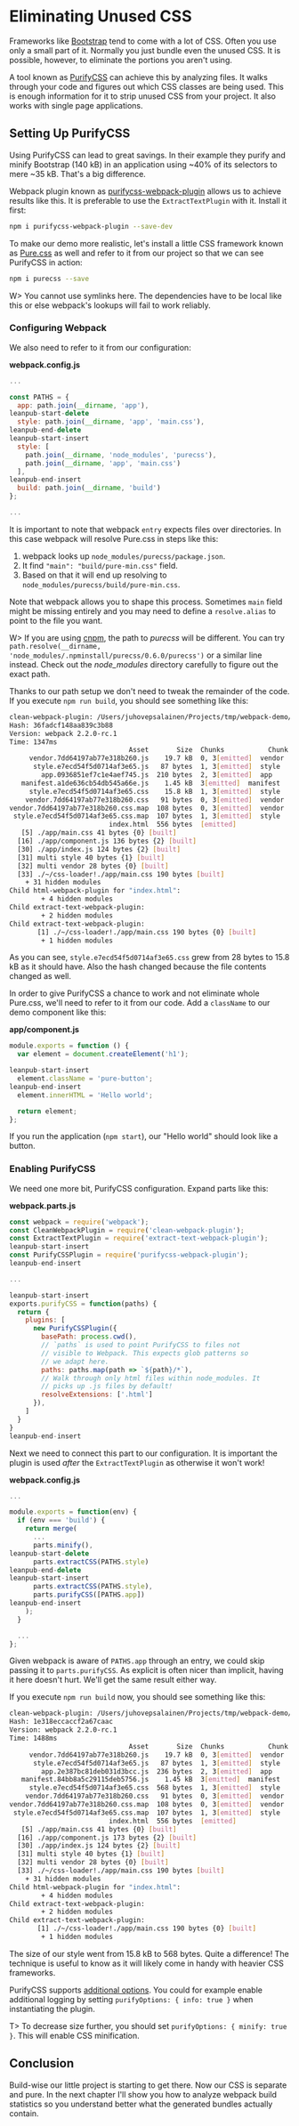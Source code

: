 # Eliminating Unused CSS

Frameworks like [Bootstrap](https://getbootstrap.com/) tend to come with a lot of CSS. Often you use only a small part of it. Normally you just bundle even the unused CSS. It is possible, however, to eliminate the portions you aren't using.

A tool known as [PurifyCSS](https://github.com/purifycss/purifycss) can achieve this by analyzing files. It walks through your code and figures out which CSS classes are being used. This is enough information for it to strip unused CSS from your project. It also works with single page applications.

## Setting Up PurifyCSS

Using PurifyCSS can lead to great savings. In their example they purify and minify Bootstrap (140 kB) in an application using ~40% of its selectors to mere ~35 kB. That's a big difference.

Webpack plugin known as [purifycss-webpack-plugin](https://www.npmjs.com/package/purifycss-webpack-plugin) allows us to achieve results like this. It is preferable to use the `ExtractTextPlugin` with it. Install it first:

```bash
npm i purifycss-webpack-plugin --save-dev
```

To make our demo more realistic, let's install a little CSS framework known as [Pure.css](http://purecss.io/) as well and refer to it from our project so that we can see PurifyCSS in action:

```bash
npm i purecss --save
```

W> You cannot use symlinks here. The dependencies have to be local like this or else webpack's lookups will fail to work reliably.

### Configuring Webpack

We also need to refer to it from our configuration:

**webpack.config.js**

```javascript
...

const PATHS = {
  app: path.join(__dirname, 'app'),
leanpub-start-delete
  style: path.join(__dirname, 'app', 'main.css'),
leanpub-end-delete
leanpub-start-insert
  style: [
    path.join(__dirname, 'node_modules', 'purecss'),
    path.join(__dirname, 'app', 'main.css')
  ],
leanpub-end-insert
  build: path.join(__dirname, 'build')
};

...
```

It is important to note that webpack `entry` expects files over directories. In this case webpack will resolve Pure.css in steps like this:

1. webpack looks up `node_modules/purecss/package.json`.
2. It find `"main": "build/pure-min.css"` field.
3. Based on that it will end up resolving to `node_modules/purecss/build/pure-min.css`.

Note that webpack allows you to shape this process. Sometimes `main` field might be missing entirely and you may need to define a `resolve.alias` to point to the file you want.

W> If you are using [cnpm](https://cnpmjs.org/), the path to *purecss* will be different. You can try `path.resolve(__dirname, 'node_modules/.npminstall/purecss/0.6.0/purecss')` or a similar line instead. Check out the *node_modules* directory carefully to figure out the exact path.

Thanks to our path setup we don't need to tweak the remainder of the code. If you execute `npm run build`, you should see something like this:

```bash
clean-webpack-plugin: /Users/juhovepsalainen/Projects/tmp/webpack-demo/build has been removed.
Hash: 36fadcf148aa839c3b88
Version: webpack 2.2.0-rc.1
Time: 1347ms
                              Asset       Size  Chunks           Chunk Names
     vendor.7dd64197ab77e318b260.js    19.7 kB  0, 3[emitted]  vendor
      style.e7ecd54f5d0714af3e65.js   87 bytes  1, 3[emitted]  style
        app.0936851ef7c1e4aef745.js  210 bytes  2, 3[emitted]  app
   manifest.a1de636cb54db545a66e.js    1.45 kB  3[emitted]  manifest
     style.e7ecd54f5d0714af3e65.css    15.8 kB  1, 3[emitted]  style
    vendor.7dd64197ab77e318b260.css   91 bytes  0, 3[emitted]  vendor
vendor.7dd64197ab77e318b260.css.map  108 bytes  0, 3[emitted]  vendor
 style.e7ecd54f5d0714af3e65.css.map  107 bytes  1, 3[emitted]  style
                         index.html  556 bytes  [emitted]
   [5] ./app/main.css 41 bytes {0} [built]
  [16] ./app/component.js 136 bytes {2} [built]
  [30] ./app/index.js 124 bytes {2} [built]
  [31] multi style 40 bytes {1} [built]
  [32] multi vendor 28 bytes {0} [built]
  [33] ./~/css-loader!./app/main.css 190 bytes [built]
    + 31 hidden modules
Child html-webpack-plugin for "index.html":
        + 4 hidden modules
Child extract-text-webpack-plugin:
        + 2 hidden modules
Child extract-text-webpack-plugin:
       [1] ./~/css-loader!./app/main.css 190 bytes {0} [built]
        + 1 hidden modules
```

As you can see, `style.e7ecd54f5d0714af3e65.css` grew from 28 bytes to 15.8 kB as it should have. Also the hash changed because the file contents changed as well.

In order to give PurifyCSS a chance to work and not eliminate whole Pure.css, we'll need to refer to it from our code. Add a `className` to our demo component like this:

**app/component.js**

```javascript
module.exports = function () {
  var element = document.createElement('h1');

leanpub-start-insert
  element.className = 'pure-button';
leanpub-end-insert
  element.innerHTML = 'Hello world';

  return element;
};
```

If you run the application (`npm start`), our "Hello world" should look like a button.

### Enabling PurifyCSS

We need one more bit, PurifyCSS configuration. Expand parts like this:

**webpack.parts.js**

```javascript
const webpack = require('webpack');
const CleanWebpackPlugin = require('clean-webpack-plugin');
const ExtractTextPlugin = require('extract-text-webpack-plugin');
leanpub-start-insert
const PurifyCSSPlugin = require('purifycss-webpack-plugin');
leanpub-end-insert

...

leanpub-start-insert
exports.purifyCSS = function(paths) {
  return {
    plugins: [
      new PurifyCSSPlugin({
        basePath: process.cwd(),
        // `paths` is used to point PurifyCSS to files not
        // visible to Webpack. This expects glob patterns so
        // we adapt here.
        paths: paths.map(path => `${path}/*`),
        // Walk through only html files within node_modules. It
        // picks up .js files by default!
        resolveExtensions: ['.html']
      }),
    ]
  }
}
leanpub-end-insert
```

Next we need to connect this part to our configuration. It is important the plugin is used *after* the `ExtractTextPlugin` as otherwise it won't work!

**webpack.config.js**

```javascript
...

module.exports = function(env) {
  if (env === 'build') {
    return merge(
      ...
      parts.minify(),
leanpub-start-delete
      parts.extractCSS(PATHS.style)
leanpub-end-delete
leanpub-start-insert
      parts.extractCSS(PATHS.style),
      parts.purifyCSS([PATHS.app])
leanpub-end-insert
    );
  }

  ...
};
```

Given webpack is aware of `PATHS.app` through an entry, we could skip passing it to `parts.purifyCSS`. As explicit is often nicer than implicit, having it here doesn't hurt. We'll get the same result either way.

If you execute `npm run build` now, you should see something like this:

```bash
clean-webpack-plugin: /Users/juhovepsalainen/Projects/tmp/webpack-demo/build has been removed.
Hash: 1e318eccaccf2a67caac
Version: webpack 2.2.0-rc.1
Time: 1488ms
                              Asset       Size  Chunks           Chunk Names
     vendor.7dd64197ab77e318b260.js    19.7 kB  0, 3[emitted]  vendor
      style.e7ecd54f5d0714af3e65.js   87 bytes  1, 3[emitted]  style
        app.2e387bc81deb031d3bcc.js  236 bytes  2, 3[emitted]  app
   manifest.84bb8a5c29115deb5756.js    1.45 kB  3[emitted]  manifest
     style.e7ecd54f5d0714af3e65.css  568 bytes  1, 3[emitted]  style
    vendor.7dd64197ab77e318b260.css   91 bytes  0, 3[emitted]  vendor
vendor.7dd64197ab77e318b260.css.map  108 bytes  0, 3[emitted]  vendor
 style.e7ecd54f5d0714af3e65.css.map  107 bytes  1, 3[emitted]  style
                         index.html  556 bytes  [emitted]
   [5] ./app/main.css 41 bytes {0} [built]
  [16] ./app/component.js 173 bytes {2} [built]
  [30] ./app/index.js 124 bytes {2} [built]
  [31] multi style 40 bytes {1} [built]
  [32] multi vendor 28 bytes {0} [built]
  [33] ./~/css-loader!./app/main.css 190 bytes [built]
    + 31 hidden modules
Child html-webpack-plugin for "index.html":
        + 4 hidden modules
Child extract-text-webpack-plugin:
        + 2 hidden modules
Child extract-text-webpack-plugin:
       [1] ./~/css-loader!./app/main.css 190 bytes {0} [built]
        + 1 hidden modules
```

The size of our style went from 15.8 kB to 568 bytes. Quite a difference! The technique is useful to know as it will likely come in handy with heavier CSS frameworks.

PurifyCSS supports [additional options](https://github.com/purifycss/purifycss#the-optional-options-argument). You could for example enable additional logging by setting `purifyOptions: { info: true }` when instantiating the plugin.

T> To decrease size further, you should set `purifyOptions: { minify: true }`. This will enable CSS minification.

## Conclusion

Build-wise our little project is starting to get there. Now our CSS is separate and pure. In the next chapter I'll show you how to analyze webpack build statistics so you understand better what the generated bundles actually contain.

